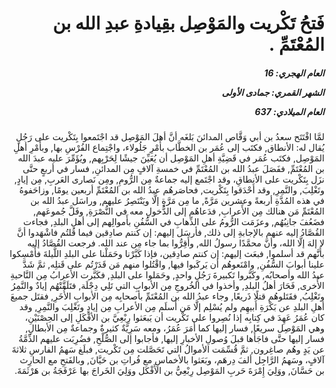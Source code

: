 <h1 dir="rtl">فَتحُ تَكْريت والمَوْصِل بقِيادةِ عبدِ الله بن المُعْتَمِّ .</h1>

<h5 dir="rtl">العام الهجري:  16

الشهر القمري: جمادى الأولى

العام الميلادي: 637</h5>

<p dir="rtl">لمَّا افْتَتَح سعدُ بن أبي وَقَّاص المدائنَ بَلغَه أنَّ أهلَ المَوْصِل قد اجْتَمعوا بِتَكْريت على رَجُلٍ يُقال له: الأنطاق, فكتَب إلى عُمَر بن الخطَّاب بأَمْرِ جَلُولاء، واجْتِماع الفُرْسِ بها, وبأَمْرِ أهلِ المَوْصِل, فكتَب عُمَر في قَضِيَّةِ أهلِ المَوْصِل أن يُعَيِّنَ جيشًا لِحَرْبِهم, ويُؤَمِّرَ عليه عبدَ الله بن المُعْتَمِّ, ففَصَلَ عبدُ الله بن المُعْتَمِّ في خمسةِ آلافٍ مِن المدائنِ, فسار في أربعٍ حتَّى نزَل بِتَكْريت على الأنطاقِ، وقد اجْتَمع إليه جماعةٌ مِن الرُّومِ, ومِن نَصارى العَربِ, مِن إيادٍ, وتَغْلِبَ, والنَّمِرِ, وقد أَحْدَقوا بِتَكْريت, فحاصَرهُم عبدُ الله بن المُعْتَمِّ أربعين يومًا, وزاحَفوهُ في هذه المُدَّةِ أربعةً وعشرين مَرَّةً, ما مِن مَرَّةٍ إلَّا ويَنْتَصِرُ عليهم, وراسَل عبدُ الله بن المُعْتَمِّ مَن هنالك مِن الأَعرابِ, فدَعاهُم إلى الدُّخولِ معه في النُّصْرَةِ, وفَلَّ جُموعَهم, فضَعُفَ جانِبُهُم, وعزَمَت الرُّومُ على الذِّهابِ في السُّفُنِ بأَموالِهم إلى أهلِ البلدِ, فجاءت القُصَّادُ إليه عنهم بالإجابةِ إلى ذلك, فأرسَل إليهم: إن كنتم صادِقين فيما قُلتُم فاشْهَدوا أنَّ لا إلهَ إلَّا الله، وأنَّ محمَّدًا رسولُ الله, وأَقِرُّوا بما جاء مِن عند الله. فرجعت القُصَّادُ إليه بأَنَّهم قد أسلموا, فبعَث إليهم: إن كنتم صادِقين، فإذا كَبَّرْنا وحَمَلْنا على البلدِ اللَّيلةَ فأَمْسِكوا علينا أبوابَ السُّفُنِ, وامْنَعوهُم أن يَركَبوا فيها, واقْتُلوا منهم مَن قَدَرْتُم على قَتلِه, ثمَّ شَدَّ عبدُ الله وأصحابُه, وكَبَّروا تَكبيرةَ رَجُلٍ واحدٍ, وحَمَلوا على البلدِ, فكَبَّرت الأعرابُ مِن النَّاحيةِ الأُخرى, فَحَارَ أهلُ البلدِ, وأخذوا في الخُروجِ مِن الأبوابِ التي تَلِي دِجْلَة, فتَلَقَّتْهُم إيادٌ والنَّمِرُ وتَغْلِبُ, فقَتَلوهُم قتلًا ذَريعًا, وجاء عبدُ الله بن المُعْتَمِّ بأصحابِه مِن الأبوابِ الأُخَرِ, فقتَل جميعَ أهلِ البلدِ عن بَكْرَةِ أَبيهِم ولم يُسْلِم إلَّا مَن أَسلَم مِن الأعرابِ مِن إيادٍ وتَغْلِبَ والنَّمِرِ, وقد كان عُمَرُ عَهِدَ في كِتابِه إذا نُصِروا على تَكْريت أن يَبعَثوا رِبْعِيَّ بن الأفْكَلِ إلى الحِصْنَيْنِ، وهي المَوْصِل سريعًا, فسار إليها كما أَمَرَ عُمَرُ، ومعه سَرِيَّةٌ كثيرةٌ وجماعةٌ مِن الأبطالِ, فسار إليها حتَّى فاجَأَها قبلَ وُصولِ الأخبارِ إليها, فأجابوا إلى الصُّلْحِ, فضُرِبَت عليهم الذِّمَّةُ عن يَدٍ وهُم صاغِرون, ثمَّ قُسِّمَت الأموالُ التي تَحَصَّلت مِن تَكْريت, فبلَغ سَهمُ الفارسِ ثلاثةَ آلافٍ، وسَهمُ الرَّاجِل ألفَ دِرهَم، وبَعَثوا بالأخماسِ مع فُراتِ بن حَيَّانَ, وبالفَتحِ مع الحارِث بن حَسَّانَ, ووَلِيَ إِمْرَةَ حَربِ المَوْصِل رِبْعِيُّ بن الأَفْكَل ووَلِيَ الخَراجَ بها عَرْفَجَةُ بن هَرْثَمَةَ.</p></br>
